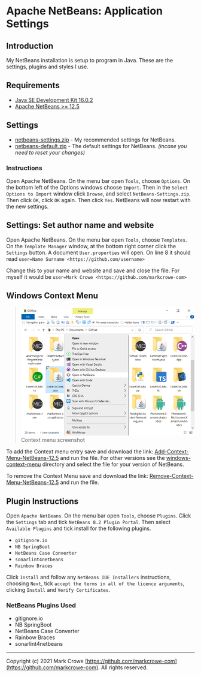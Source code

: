 # Apache NetBeans: Application Settings

## Introduction

My NetBeans installation is setup to program in Java.  These are the settings, plugins and styles I use.

## Requirements

- [Java SE Development Kit 16.0.2](https://www.oracle.com/java/technologies/javase-jdk16-downloads.html)
- [Apache NetBeans &gt;= 12.5](https://netbeans.apache.org/)

## Settings

- [netbeans-settings.zip](./releases/netbeans-settings.zip?raw=true) - My recommended settings for NetBeans.
- [netbeans-default.zip](./releases/netbeans-default.zip?raw=true) - The default settings for NetBeans. *(incase you need to reset your changes)*

### Instructions

Open Apache NetBeans.  On the menu bar open `Tools`, choose `Options`.  On the bottom left of the Options windows choose `Import`.  Then in the `Select Options to Import` window click `Browse`, and select `NetBeans-Settings.zip`.  Then click `OK`, click `OK` again.  Then click `Yes`.  NetBeans will now restart with the new settings.

## Settings: Set author name and website

Open Apache NetBeans.  On the menu bar open `Tools`, choose `Templates`.  On the `Template Manager` window, at the bottom right corner click the `Settings` button.  A document `User.properties` will open.  On line 8 it should read
`user=Name Surname <https://github.com/username>`

Change this to your name and website and save and close the file.  For myself it would be
`user=Mark Crowe <https://github.com/markcrowe-com>`

## Windows Context Menu

> ![Sample](./docs/windows-context-menu-screenshot.png)
> Context menu screenshot

To add the Context menu entry save and download the link: [Add-Context-Menu-NetBeans-12.5](./windows-context-menu/Open-In-NetBeans;%20Version%2012.5;%20Add.reg?raw=true) and run the file. For other versions see the [windows-context-menu](./windows-context-menu/) directory and select the file for your version of NetBeans.

To remove the Context Menu save and download the link: [Remove-Context-Menu-NetBeans-12.5](./windows-context-menu/Open-In-NetBeans;%20Remove.reg?raw=true) and run the file.

## Plugin Instructions

Open `Apache NetBeans`.  On the menu bar open `Tools`, choose `Plugins`.  Click the `Settings` tab and tick `NetBeans 8.2 Plugin Portal`.  Then select `Available Plugins` and tick install for the following plugins.

- `gitignore.io`
- `NB SpringBoot`
- `NetBeans Case Converter`
- `sonarlint4netbeans`
- `Rainbow Braces`

Click `Install` and follow any `NetBeans IDE Installers` instructions, choosing `Next`, tick `accept the terms in all of the licence arguments`, clicking `Install` and `Verify Certificates`.

### NetBeans Plugins Used

* gitignore.&#8203;io
* NB SpringBoot
* NetBeans Case Converter
* Rainbow Braces
* sonarlint4netbeans

---

Copyright (c) 2021 Mark Crowe [https://github.com/markcrowe-com](https://github.com/markcrowe-com). All rights reserved.
